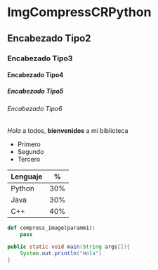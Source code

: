# ImgCompressCRPython

## Encabezado Tipo2

### Encabezado Tipo3

#### Encabezado Tipo4

##### Encabezado Tipo5

###### Encabezado Tipo6

*Hola* a todos, **bienvenidos** a mi biblioteca

* Primero
* Segundo
* Tercero

| Lenguaje | %   |
| -------- | --- |
| Python   | 30% |
| Java     | 30% |
| C++      | 40% |

```python
def compress_image(paramm1):
    pass
```

```java
public static void main(String args[]){
    System.out.println("Hola")
}
```